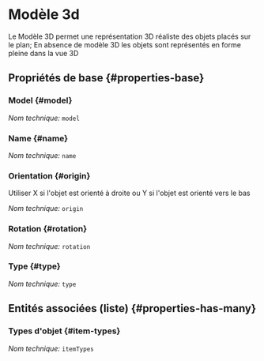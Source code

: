 # Modèle 3d
<!--- THIS FILE IS GENERATED PLEASE DO NOT EDIT IT DIRECTLY --->

Le Modèle 3D permet une représentation 3D réaliste des objets placés sur le plan; En absence de modèle 3D les objets sont représentés en forme pleine dans la vue 3D

## Propriétés de base {#properties-base}

### Model {#model}



*Nom technique:* ```model```

### Name {#name}



*Nom technique:* ```name```

### Orientation {#origin}

Utiliser X si l'objet est orienté à droite ou Y si l'objet est orienté vers le bas

*Nom technique:* ```origin```

### Rotation {#rotation}



*Nom technique:* ```rotation```

### Type {#type}



*Nom technique:* ```type```




## Entités associées (liste) {#properties-has-many}

### Types d'objet {#item-types}



*Nom technique:* ```itemTypes```




